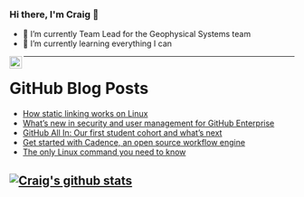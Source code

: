 ### Hi there, I'm Craig 👋

<!--
**CraigTeelFugro/CraigTeelFugro** is a ✨ _special_ ✨ repository because its `README.md` (this file) appears on your GitHub profile.

Here are some ideas to get you started:
-->

- 🔭 I’m currently Team Lead for the Geophysical Systems team
- 🌱 I’m currently learning everything I can

[<img align="left" alt="Craig Teel | LinkedIn" width="22px" src="https://cdn.jsdelivr.net/npm/simple-icons@v3/icons/linkedin.svg" />][linkedin]

---

# GitHub Blog Posts

<!-- BLOG-POST-LIST:START -->
- [How static linking works on Linux](https://opensource.com/article/22/6/static-linking-linux)
- [What’s new in security and user management for GitHub Enterprise](https://github.blog/2022-06-02-whats-new-in-security-and-user-management-for-github-enterprise/)
- [GitHub All In: Our first student cohort and what’s next](https://github.blog/2022-06-02-github-all-in-our-first-student-cohort-and-whats-next/)
- [Get started with Cadence, an open source workflow engine](https://opensource.com/article/22/6/cadence-open-source-workflow-engine)
- [The only Linux command you need to know](https://opensource.com/article/22/6/linux-cheat-command)
<!-- BLOG-POST-LIST:END -->

## [![Craig's github stats](https://github-readme-stats.vercel.app/api?username=craigteelfugro)](https://github.com/anuraghazra/github-readme-stats)


[linkedin]: https://linkedin.com/in/craig-teel-b8786771
